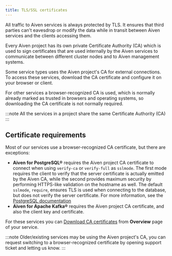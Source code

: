 ```yaml
---
title: TLS/SSL certificates
---
```


All traffic to Aiven services is always protected by TLS. It ensures that third parties can't eavesdrop or modify the data while in transit between Aiven services and the clients accessing them.

Every Aiven project has its own private Certificate Authority (CA) which
is used to sign certificates that are used internally by the Aiven
services to communicate between different cluster nodes and to Aiven
management systems.

Some service types uses the Aiven project's CA for
external connections. To access these services, download the
CA certificate and configure it on your browser or client.

For other services a browser-recognized CA is used, which is normally
already marked as trusted in browsers and operating systems, so
downloading the CA certificate is not normally required.

:::note
All the services in a project share the same Certificate Authority (CA)
:::

## Certificate requirements

Most of our services use a browser-recognized CA certificate, but there
are exceptions:

- **Aiven for PostgreSQL®** requires the Aiven project CA certificate
  to connect when using `verify-ca` or
  `verify-full` as `sslmode`. The first mode requires the
  client to verify that the server certificate is actually emitted by
  the Aiven CA, while the second provides maximum security by
  performing HTTPS-like validation on the hostname as well. The
  default `sslmode`, `require`, ensures TLS is used when connecting to
  the database, but does not verify the server certificate. For more
  information, see the [PostgreSQL
  documentation](https://www.postgresql.org/docs/current/libpq-ssl.html#LIBPQ-SSL-SSLMODE-STATEMENTS)
- **Aiven for Apache Kafka®** requires the Aiven project CA
  certificate, and also the client key and certificate.

For these services you can
[Download CA certificates](/docs/platform/howto/download-ca-cert)
from **Overview** page of your service.

:::note
Older/existing services may be using the Aiven project's CA, you can
request switching to a browser-recognized certificate by opening support
ticket and letting us know.
:::
